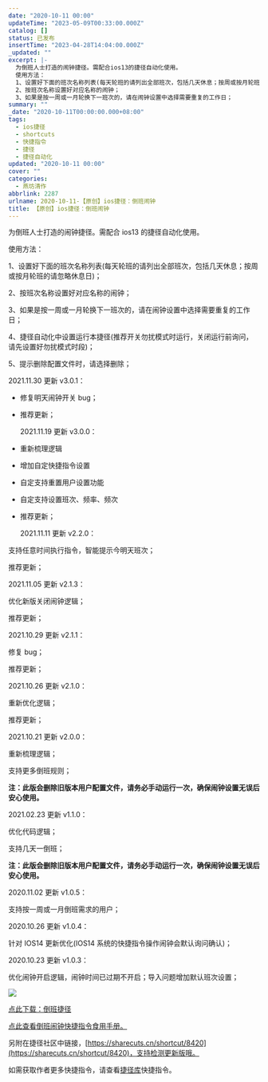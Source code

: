 ```yaml
---
date: "2020-10-11 00:00"
updateTime: "2023-05-09T00:33:00.000Z"
catalog: []
status: 已发布
insertTime: "2023-04-28T14:04:00.000Z"
_updated: ""
excerpt: |-
  为倒班人士打造的闹钟捷径。需配合ios13的捷径自动化使用。
  使用方法：
  1、设置好下面的班次名称列表(每天轮班的请列出全部班次，包括几天休息；按周或按月轮班的请忽略休息日)；
  2、按班次名称设置好对应名称的闹钟；
  3、如果是按一周或一月轮换下一班次的，请在闹钟设置中选择需要重复的工作日；
summary: ""
_date: "2020-10-11T00:00:00.000+08:00"
tags:
  - ios捷径
  - shortcuts
  - 快捷指令
  - 捷径
  - 捷径自动化
updated: "2020-10-11 00:00"
cover: ""
categories:
  - 燕坊清作
abbrlink: 2287
urlname: 2020-10-11-【原创】ios捷径：倒班闹钟
title: 【原创】ios捷径：倒班闹钟
---
```


为倒班人士打造的闹钟捷径。需配合 ios13 的捷径自动化使用。

使用方法：

1、设置好下面的班次名称列表(每天轮班的请列出全部班次，包括几天休息；按周或按月轮班的请忽略休息日)；

2、按班次名称设置好对应名称的闹钟；

3、如果是按一周或一月轮换下一班次的，请在闹钟设置中选择需要重复的工作日；

4、捷径自动化中设置运行本捷径(推荐开关勿扰模式时运行，关闭运行前询问，请先设置好勿扰模式时段)；

5、提示删除配置文件时，请选择删除；

2021.11.30 更新 v3.0.1：

- 修复明天闹钟开关 bug；

- 推荐更新；

  2021.11.19 更新 v3.0.0：

- 重新梳理逻辑

- 增加自定快捷指令设置
- 自定支持重置用户设置功能
- 自定支持设置班次、频率、频次
- 推荐更新；

  2021.11.11 更新 v2.2.0：

支持任意时间执行指令，智能提示今明天班次；

推荐更新；

2021.11.05 更新 v2.1.3：

优化新版关闭闹钟逻辑；

推荐更新；

2021.10.29 更新 v2.1.1：

修复 bug；

推荐更新；

2021.10.26 更新 v2.1.0：

重新优化逻辑；

推荐更新；

2021.10.21 更新 v2.0.0：

重新梳理逻辑；

支持更多倒班规则；

**注：此版会删除旧版本用户配置文件，请务必手动运行一次，确保闹钟设置无误后安心使用。**

2021.02.23 更新 v1.1.0：

优化代码逻辑；

支持几天一倒班；

**注：此版会删除旧版本用户配置文件，请务必手动运行一次，确保闹钟设置无误后安心使用。**

2020.11.02 更新 v1.0.5：

支持按一周或一月倒班需求的用户；

2020.10.26 更新 v1.0.4：

针对 IOS14 更新优化(IOS14 系统的快捷指令操作闹钟会默认询问确认)；

2020.10.23 更新 v1.0.3：

优化闹钟开启逻辑，闹钟时间已过期不开启；导入问题增加默认班次设置；

![](http://image.bmqy.net/upload/20201011132958.jpg)

[点此下载：倒班捷径](https://www.icloud.com/shortcuts/4a608ec267da47799ca32e3db9ebecc0)

[点此查看倒班闹钟快捷指令食用手册。](https://bmqy.github.io/shortcuts/item/daoban.html)

另附在捷径社区中链接，[https://sharecuts.cn/shortcut/8420](https://sharecuts.cn/shortcut/8420)，支持检测更新版哦。

如需获取作者更多快捷指令，请查看[捷径库](https://www.bmqy.net/2342.html)快捷指令。
